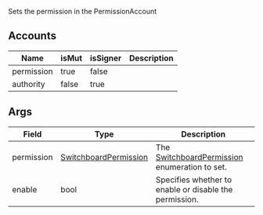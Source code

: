 Sets the permission in the PermissionAccount

## Accounts

| Name       | isMut | isSigner | Description |
| ---------- | ----- | -------- | ----------- |
| permission | true  | false    |             |
| authority  | false | true     |             |

## Args

| Field      | Type                                                                   | Description                                                                                    |
| ---------- | ---------------------------------------------------------------------- | ---------------------------------------------------------------------------------------------- |
| permission | [SwitchboardPermission](/feeds/solana/idl/types/SwitchboardPermission) | The [SwitchboardPermission](/feeds/solana/idl/types/SwitchboardPermission) enumeration to set. |
| enable     | bool                                                                   | Specifies whether to enable or disable the permission.                                         |
